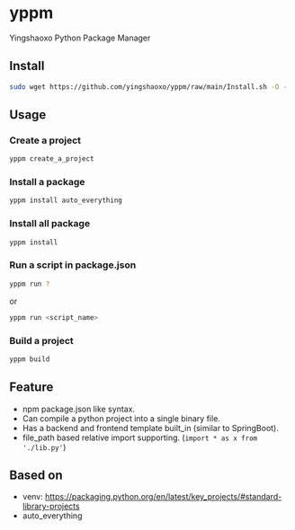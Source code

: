 # yppm
Yingshaoxo Python Package Manager

## Install
```bash
sudo wget https://github.com/yingshaoxo/yppm/raw/main/Install.sh -O - | sudo bash
```

## Usage
### Create a project
```bash
yppm create_a_project
```

### Install a package
```bash
yppm install auto_everything
```

### Install all package
```bash
yppm install
```

### Run a script in package.json
```bash
yppm run ?
```

or 

```bash
yppm run <script_name>
```

### Build a project
```bash
yppm build
```

## Feature
* npm package.json like syntax.
* Can compile a python project into a single binary file.
* Has a backend and frontend template built_in (similar to SpringBoot).
* file_path based relative import supporting. (`import * as x from './lib.py'`)

## Based on
* venv: https://packaging.python.org/en/latest/key_projects/#standard-library-projects
* auto_everything